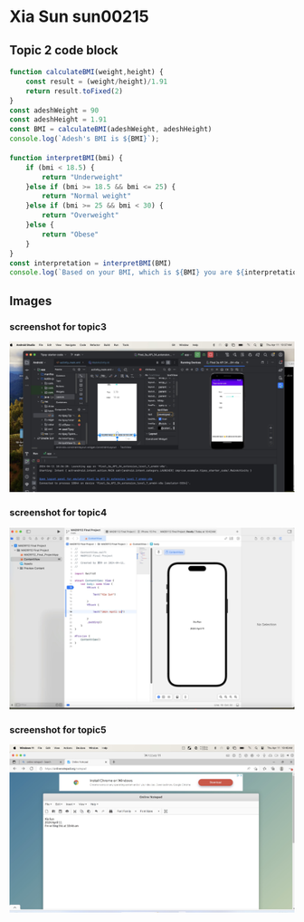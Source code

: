 # Xia Sun sun00215

## Topic 2 code block

```javascript
function calculateBMI(weight,height) {
    const result = (weight/height)/1.91
    return result.toFixed(2)
}
const adeshWeight = 90
const adeshHeight = 1.91
const BMI = calculateBMI(adeshWeight, adeshHeight)
console.log(`Adesh's BMI is ${BMI}`);

function interpretBMI(bmi) {
    if (bmi < 18.5) {
        return "Underweight"
    }else if (bmi >= 18.5 && bmi <= 25) {
        return "Normal weight"
    }else if (bmi >= 25 && bmi < 30) {
        return "Overweight"
    }else {
        return "Obese"
    }
}
const interpretation = interpretBMI(BMI)
console.log(`Based on your BMI, which is ${BMI} you are ${interpretation}`);
```

## Images
### screenshot for topic3
![topic3](./topic3.jpg)
### screenshot for topic4
![topic4](./topic4.jpg)
### screenshot for topic5
![topic5](./topic5.jpg)